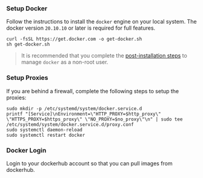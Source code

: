
### Setup Docker

Follow the instructions to install the `docker` engine on your local system. The docker version `20.10.10` or later is required for full features.  

```
curl -fsSL https://get.docker.com -o get-docker.sh
sh get-docker.sh
```

> It is recommended that you complete the [post-installation steps](https://docs.docker.com/engine/install/linux-postinstall/#manage-docker-as-a-non-root-user) to manage `docker` as a non-root user.   

### Setup Proxies

If you are behind a firewall, complete the following steps to setup the proxies:  

```
sudo mkdir -p /etc/systemd/system/docker.service.d
printf "[Service]\nEnvironment=\"HTTP_PROXY=$http_proxy\" \"HTTPS_PROXY=$https_proxy\" \"NO_PROXY=$no_proxy\"\n" | sudo tee /etc/systemd/system/docker.service.d/proxy.conf
sudo systemctl daemon-reload
sudo systemctl restart docker
```

### Docker Login

Login to your dockerhub account so that you can pull images from dockerhub. 

